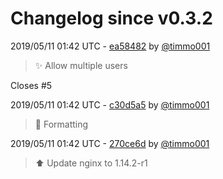 # Changelog since v0.3.2

2019/05/11 01:42 UTC - [ea58482](https://github.com/hassio-addons/addon-thelounge/commit/ea58482befdad31967eb2f0b59a5a8ef386df5c4) by [@timmo001](https://github.com/timmo001)
> :sparkles: Allow multiple users

Closes #5 

2019/05/11 01:42 UTC - [c30d5a5](https://github.com/hassio-addons/addon-thelounge/commit/c30d5a5293ba3e22e0ccba4a3d5939aeff1c63c0) by [@timmo001](https://github.com/timmo001)
> :hammer: Formatting 

2019/05/11 01:42 UTC - [270ce6d](https://github.com/hassio-addons/addon-thelounge/commit/270ce6de2acb6f49b435be21cb8a223d49ac4771) by [@timmo001](https://github.com/timmo001)
> :arrow_up: Update nginx to 1.14.2-r1 

